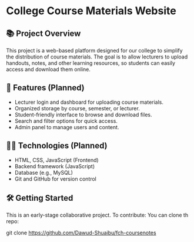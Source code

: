 # College Course Materials Website

## 📚 Project Overview

This project is a web-based platform designed for our college to simplify the distribution of course materials. The goal is to allow lecturers to upload handouts, notes, and other learning resources, so students can easily access and download them online.

## 🚀 Features (Planned)

- Lecturer login and dashboard for uploading course materials.
- Organized storage by course, semester, or lecturer.
- Student-friendly interface to browse and download files.
- Search and filter options for quick access.
- Admin panel to manage users and content.

## 👨‍💻 Technologies (Planned)

- HTML, CSS, JavaScript (Frontend)
- Backend framework (JavaScript)
- Database (e.g., MySQL)
- Git and GitHub for version control

## 🛠️ Getting Started

This is an early-stage collaborative project. To contribute:
You can clone th repo:

git clone https://github.com/Dawud-Shuaibu/fch-coursenotes
